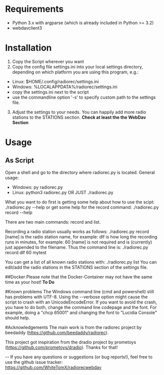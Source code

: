 # Requirements
* Python 3.x with argparse (which is already included in Python >= 3.2)
* webdavclient3

# Installation
1. Copy the Script wherever you want
2. Copy the config file settings.ini into your local settings directory, depending on which platform you are using this program, e.g.:
  * Linux: $HOME/.config/radiorec/settings.ini
  * Windows: %LOCALAPPDATA%/radiorec/settings.ini
  * copy the settings.ini next to the script
  * use the commandline option '-s' to specify custom path to the settings file.
3. Adjust the settings to your needs. You can happily add more radio stations to the STATIONS section. **Check at least the the WebDav Section**

# Usage
## As Script
Open a shell and go to the directory where radiorec.py is located.
General usage:
* Windows: py radiorec.py
* Linux: python3 radiorec.py OR JUST ./radiorec.py

What you want to do first is getting some help about how to use the scipt:
./radiorec.py --help
or get some help for the record command:
./radiorec.py record --help

There are two main commands: record and list.

Recording a radio station usually works as follows:
./radiorec.py record <station> <duration> [name]
<station> is the radio station name, for example: dlf
<duration> is how long the recording runs in minutes, for example: 60
[name] is not required and is (currently) just appended to the filename.
Thus the command line is:
./radiorec.py record dlf 60 mytest

You can get a list of all known radio stations with:
./radiorec.py list
You can edit/add the radio stations in the STATIONS section of the settings
file.

##Docker
Please note that the Docker-Container may not have the same time as your host!
**To Do**

#Known problems
The Windows command line (cmd and powershell) still has problems with UTF-8.
Using the --verbose option might cause the script to crash with an
UnicodeEncodeError. If you want to avoid the crash, you have to do both,
change the command line codepage and the font. For example, doing a
"chcp 65001" and changing the font to "Lucidia Console" should help.

#Acknowledgements
The main work is from the radiorec project by beedaddy (https://github.com/beedaddy/radiorec).

This project got inspiration from the dradio project by prometoys
(https://github.com/prometoys/dradio). Thanks for that!

--
If you have any questions or suggestions (or bug reports!), feel free to use
the github issue tracker: https://github.com/WhiteTomX/radiorecwebdav
